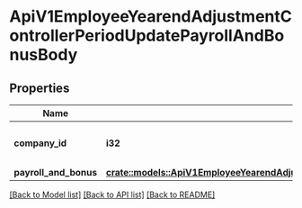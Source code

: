 # ApiV1EmployeeYearendAdjustmentControllerPeriodUpdatePayrollAndBonusBody

## Properties

Name | Type | Description | Notes
------------ | ------------- | ------------- | -------------
**company_id** | **i32** | 更新対象事業所ID（必須） | 
**payroll_and_bonus** | [**crate::models::ApiV1EmployeeYearendAdjustmentPayrollAndBonusUpdateRequestSerializer**](ApiV1EmployeeYearendAdjustmentPayrollAndBonusUpdateRequestSerializer.md) |  | 

[[Back to Model list]](../README.md#documentation-for-models) [[Back to API list]](../README.md#documentation-for-api-endpoints) [[Back to README]](../README.md)


